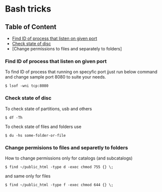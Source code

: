 # Bash tricks

## Table of Content
  - [Find ID of process that listen on given port](#find-id-of-process-that-listen-on-given-port)
  - [Check state of disc](#check-state-of-disc)
  - [Change permissions to files and separately to folders]

### Find ID of process that listen on given port
To find ID of process that running on specyfic port jjust run below command and change sample port 8080 to suite your needs.

    $ lsof -wni tcp:8080

### Check state of disc
To check state of partitions, usb and others

    $ df -Th

To check state of files and folders use

    $ du -hs some-folder-or-file

### Change permisions to files and separetly to folders
How to change permissions only for catalogs (and subcatalogs)

    $ find ~/public_html -type d -exec chmod 755 {} \;

and same only for files

    $ find ~/public_html -type f -exec chmod 644 {} \;

